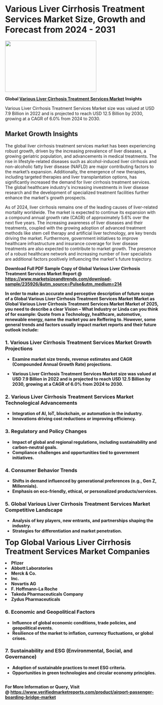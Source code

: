 <H1>Various Liver Cirrhosis Treatment Services Market Size, Growth and Forecast from 2024 - 2031</H1><img class="aligncenter size-medium wp-image-584254" src="https://thirdeyenews.in/wp-content/uploads/2024/09/Global-Market-Research-300x168.jpeg" alt="" width="300" height="168" /><p><strong>Global&nbsp;<a href="https://www.marketsizeandtrends.com/download-sample/235926/&amp;utm_source=Pulse&amp;utm_medium=214">Various Liver Cirrhosis Treatment Services Market</a> Insights</strong></p><p>Various Liver Cirrhosis Treatment Services Market size was valued at USD 7.9 Billion in 2022 and is projected to reach USD 12.5 Billion by 2030, growing at a CAGR of 6.0% from 2024 to 2030.</p><p><h2>Market Growth Insights</h2> <p>The global liver cirrhosis treatment services market has been experiencing robust growth, driven by the increasing prevalence of liver diseases, a growing geriatric population, and advancements in medical treatments. The rise in lifestyle-related diseases such as alcohol-induced liver cirrhosis and non-alcoholic fatty liver disease (NAFLD) are major contributing factors to the market’s expansion. Additionally, the emergence of new therapies, including targeted therapies and liver transplantation options, has significantly increased the demand for liver cirrhosis treatment services. The global healthcare industry's increasing investments in liver disease research and the development of specialized treatment facilities further enhance the market's growth prospects.</p> <p><strong></strong></p> <p>As of 2024, liver cirrhosis remains one of the leading causes of liver-related mortality worldwide. The market is expected to continue its expansion with a compound annual growth rate (CAGR) of approximately 5.6% over the next five years. The increasing awareness of liver diseases and their treatments, coupled with the growing adoption of advanced treatment methods like stem cell therapy and artificial liver technology, are key trends driving the market. Furthermore, government initiatives to improve healthcare infrastructure and insurance coverage for liver disease treatments are also expected to contribute to market growth. The presence of a robust healthcare network and increasing number of liver specialists are additional factors positively influencing the market's future trajectory. <p><strong></p><p><span class=""><strong>Download Full PDF Sample Copy of Global Various Liver Cirrhosis Treatment Services Market Report</strong> @ <a href="https://www.marketsizeandtrends.com/download-sample/235926/&amp;utm_source=Pulse&amp;utm_medium=214" target="_blank">https://www.marketsizeandtrends.com/download-sample/235926/&amp;utm_source=Pulse&amp;utm_medium=214</a></span></p><p>In order to make an accurate and perceptive description of future scope of a Global&nbsp;Various Liver Cirrhosis Treatment Services Market Market as Global&nbsp;Various Liver Cirrhosis Treatment Services Market Market of 2025, you need to describe a clear Vision &ndash; What Industry or Linda can you think of for example: Quote from a Technology, healthcare, automotive, renewable energy, name the market you are Reffering to. However, some general trends and factors usually impact market reports and their future outlook include:</p><h3>1.&nbsp;<strong>Various Liver Cirrhosis Treatment Services Market Growth Projections</strong></h3><ul><li>Examine market size trends, revenue estimates and CAGR (Compounded Annual Growth Rate) projections.</li><li><p>Various Liver Cirrhosis Treatment Services Market size was valued at USD 7.9 Billion in 2022 and is projected to reach USD 12.5 Billion by 2030, growing at a CAGR of 6.0% from 2024 to 2030.</p></li></ul><h3>2.&nbsp;<strong>Various Liver Cirrhosis Treatment Services Market Technological Advancements</strong></h3><ul><li>Integration of AI, IoT, blockchain, or automation in the industry.</li><li>Innovations driving cost reductions or improving efficiency.</li></ul><h3>3.&nbsp;<strong>Regulatory and Policy Changes</strong></h3><ul><li>Impact of global and regional regulations, including sustainability and carbon-neutral goals.</li><li>Compliance challenges and opportunities tied to government initiatives.</li></ul><h3>4.&nbsp;<strong>Consumer Behavior Trends</strong></h3><ul><li>Shifts in demand influenced by generational preferences (e.g., Gen Z, Millennials).</li><li>Emphasis on eco-friendly, ethical, or personalized products/services.</li></ul><h3>5.&nbsp;<strong>Global Various Liver Cirrhosis Treatment Services Market Competitive Landscape</strong></h3><ul><li>Analysis of key players, new entrants, and partnerships shaping the industry.</li><li>Strategies for differentiation and market penetration.</li></ul><p data-pm-slice="1 1 []"><span style="color: inherit; font-family: inherit; font-size: 25px;">Top Global Various Liver Cirrhosis Treatment Services Market Companies</span></p><div class="" data-test-id=""><p><li>Pfizer</li><li> Abbott Laboratories</li><li> Merck & Co.</li><li> Inc.</li><li> Novartis AG</li><li> F. Hoffmann-La Roche</li><li> Takeda Pharmaceuticals Company</li><li> Zydus Pharmaceuticals</li></p></div><h3>6.&nbsp;<strong>Economic and Geopolitical Factors</strong></h3><ul><li>Influence of global economic conditions, trade policies, and geopolitical events.</li><li>Resilience of the market to inflation, currency fluctuations, or global crises.</li></ul><h3>7.&nbsp;<strong>Sustainability and ESG (Environmental, Social, and Governance)</strong></h3><ul><li>Adoption of sustainable practices to meet ESG criteria.</li><li>Opportunities in green technologies and circular economy principles.</li></ul><h2><strong style="font-size: 14px;">For More Information or Query, Visit @&nbsp;</strong><a style="background-color: #ffffff; font-size: 14px;" href="https://www.marketsizeandtrends.com/report/various-liver-cirrhosis-treatment-services-market/" target="_blank">https://www.verifiedmarketreports.com/product/airport-passenger-boarding-bridge-market</a></h2>
